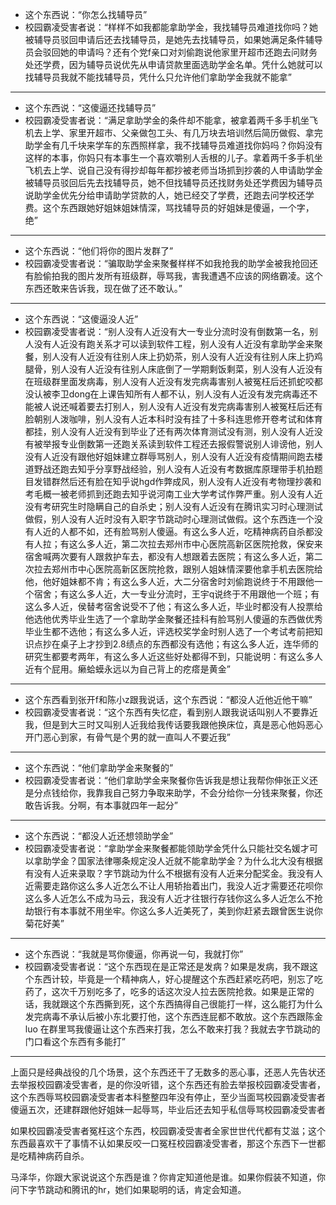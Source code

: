 * 这个东西说：“你怎么找辅导员”
* 校园霸凌受害者说：“样样不如我都能拿助学金，我找辅导员难道找你吗？她被辅导员驳回申请后还去找辅导员，是她先去找辅导员，如果她满足条件辅导员会驳回她的申请吗？还有个党f亲口对刘偷跑说他家里开超市还跑去问财务处还学费，因为辅导员说优先从申请贷款里面选助学金名单。凭什么她就可以找辅导员我就不能找辅导员，凭什么只允许他们拿助学金我就不能拿”

---

* 这个东西说：“这傻逼还找辅导员”
* 校园霸凌受害者说：“满足拿助学金的条件却不能拿，被拿着两千多手机坐飞机去上学、家里开超市、父亲做包工头、有几万块去培训然后简历做假、拿完助学金有几千块来学车的东西照样拿，我不找辅导员难道找你妈吗？你妈没有这样的本事，你妈只有本事生一个喜欢嚼别人舌根的儿子。拿着两千多手机坐飞机去上学、说自己没有得抄却每年都抄被老师当场抓到抄袭的人申请助学金被辅导员驳回后先去找辅导员，她不但找辅导员还找财务处还学费因为辅导员说助学金优先分给申请助学贷款的人，她已经交了学费，还跑去问学校还学费。这个东西跟她好姐妹姐妹情深，骂找辅导员的好姐妹是傻逼，一个字，绝”

---

* 这个东西说：“他们将你的图片发群了”
* 校园霸凌受害者说：“骗取助学金来聚餐样样不如我抢我的助学金被我抢回还有脸偷拍我的图片发所有班级群，辱骂我，害我遭遇不应该的网络霸凌。这个东西还敢来告诉我，现在做了还不敢认。”

---

* 这个东西说：“这傻逼没人近”
* 校园霸凌受害者说：“别人没有人近没有大一专业分流时没有倒数第一名，别人没有人近没有跑关系才可以读到软件工程，别人没有人近没有拿助学金来聚餐，别人没有人近没有往别人床上扔奶茶，别人没有人近没有往别人床上扔鸡腿骨，别人没有人近没有往别人床底倒了一学期剩饭剩菜，别人没有人近没有在班级群里面发病毒，别人没有人近没有发完病毒害别人被冤枉后还抓蛇咬都没认被李卫dong在上课告知所有人都不认，别人没有人近没有发完病毒还不能被人说还喊着要去打别人，别人没有人近没有发完病毒害别人被冤枉后还有脸朝别人泼咖啡，别人没有人近本科时没有挂了十多科连思修开卷考试和体育都挂，别人没有人近没有到毕业了还有两次体育测试没有测，别人没有人近没有被举报专业倒数第一还跑关系读到软件工程还去报假警说别人诽谤他，别人没有人近没有跟他好姐妹建立群辱骂别人，别人没有人近没有疫情期间跑去楼道野战还跑去知乎分享野战经验，别人没有人近没有考数据库原理带手机拍题目发错群然后还有脸在知乎说hgd作弊成风，别人没有人近没有考物理抄袭和考毛概一被老师抓到还跑去知乎说河南工业大学考试作弊严重。别人没有人近没有考研究生时隐瞒自己的自杀史；别人没有人近没有在腾讯实习时心理测试做假，别人没有人近时没有入职字节跳动时心理测试做假。这个东西连一个没有人近的人都不如，还有脸骂别人傻逼。有这么多人近，吃精神病药自杀都没有人拉；有这么多人近，第二次拉去郑州市中心医院高新区医院抢救，保安来宿舍喊两次要有人跟救护车去，都没有人想跟着去医院；有这么多人近，第二次拉去郑州市中心医院高新区医院抢救，跟别人姐妹情深要他拿手机去医院给他，他好姐妹都不肯；有这么多人近，大二分宿舍时刘偷跑说终于不用跟他一个宿舍；有这么多人近，大一专业分流时，王宇q说终于不用跟他一个班；有这么多人近，侯替考宿舍说受不了他；有这么多人近，毕业时都没有人投票给他选他优秀毕业生选了一个拿助学金聚餐还挂科有脸骂别人傻逼的东西做优秀毕业生都不选他；有这么多人近，评选校奖学金时别人选了一个考试考前把知识点抄在桌子上才抄到2.8绩点的东西都没有选他；有这么多人近，连华师的研究生都要考两年，有这么多人近这些好处都得不到，只能说明：有这么多人近有个屁用。癞蛤蟆永远以为自己背上的疙瘩是黄金”

---

* 这个东西看到张开f和陈小z跟我说话，这个东西说：“都没人近他近他干嘛”
* 校园霸凌受害者说：“这个东西有失忆症，看到别人跟我说话叫别人不要靠近我，但是到大三时又叫别人近我给我传话要我跟他换床位，真是恶心他妈恶心开门恶心到家，有骨气是个男的就一直叫人不要近我”
  
---

* 这个东西说：“他们拿助学金来聚餐的”
* 校园霸凌受害者说：“他们拿助学金来聚餐你告诉我是想让我帮你伸张正义还是分点钱给你，我靠我自己努力争取来助学，不会分给你一分钱来聚餐，你还敢告诉我。分啊，有本事就四年一起分”

---

* 这个东西说：“都没人近还想领助学金”
* 校园霸凌受害者说：“拿助学金来聚餐都能领助学金凭什么只能社交名媛才可以拿助学金？国家法律哪条规定没人近就不能拿助学金？为什么北大没有根据有没有人近来录取？字节跳动为什么不根据有没有人近来分配奖金。我没有人近需要走路你这么多人近怎么不让人用轿抬着出门，我没人近才需要还花呗你这么多人近怎么不成为马云，我没有人近才往银行存钱你这么多人近怎么不抢劫银行有本事就不用坐牢。你这么多人近美死了，美到你赶紧去跟曾医生说你菊花好美”

---

* 这个东西说：“我就是骂你傻逼，你再说一句，我就打你”
* 校园霸凌受害者说：“这个东西现在是正常还是发病？如果是发病，我不跟这个东西计较，毕竟是一个精神病人，好心提醒这个东西赶紧吃药吧，别忘了吃药了，这次千万别吃多了，吃多的话这次没人拉去医院抢救。如果是正常的话，我就跟这个东西撕到死，这个东西搞得自己很能打一样，这么能打为什么发完病毒不承认后被小东北要打他，这个东西连屁都不敢放。这个东西跟陈金luo 在群里骂我傻逼让这个东西来打我，怎么不敢来打我？我就去字节跳动的门口看这个东西有多能打”

---

上面只是经典战役的几个场景，这个东西还干了无数多的恶心事，还恶人先告状还去举报校园霸凌受害者，是的你没听错，这个东西还有脸去举报校园霸凌受害者，这个东西辱骂校园霸凌受害者本科整整四年没有停止，至少当面骂校园霸凌受害者傻逼五次，还建群跟他好姐妹一起辱骂，毕业后还去知乎私信辱骂校园霸凌受害者

如果校园霸凌受害者冤枉这个东西，校园霸凌受害者全家世世代代都有艾滋；这个东西最喜欢干了事情不认如果反咬一口冤枉校园霸凌受害者，那这个东西下一世都是吃精神病药自杀。

马泽华，你跟大家说说这个东西是谁？你肯定知道他是谁。如果你假装不知道，你问下字节跳动和腾讯的hr，她们如果聪明的话，肯定会知道。
